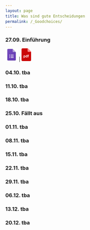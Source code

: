 ```yaml
---
layout: page
title: Was sind gute Entscheidungen
permalink: /_Goodchoices/
---
```


### 27.09. Einführung
<a href="/q0_goodchoices/" >
<img src="/images/GoogleForms.png" alt="GoogleIcon" height="40"/></a> | <img src="/images/PdfIcon.png" alt="GoogleIcon" height="40" width="30"/>

### 04.10. tba

### 11.10. tba

### 18.10. tba

### 25.10. Fällt aus

### 01.11. tba

### 08.11. tba

### 15.11. tba

### 22.11. tba

### 29.11. tba

### 06.12. tba

### 13.12. tba

### 20.12. tba
